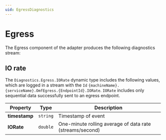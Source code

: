 ```yaml
---
uid: EgressDiagnostics
---
```


# Egress

The Egress component of the adapter produces the following diagnostics stream:

## IO rate

The `Diagnostics.Egress.IORate` dynamic type includes the following values, which are logged in a stream with the `Id` `{machineName}.{serviceName}.OmfEgress.{EndpointId}.IORate`. `IORate` includes only sequential data successfully sent to an egress endpoint.

| Property  | Type   | Description                                            |
| --------- | ------ | -------------------------------------------------------|
|**timestamp** | `string` | Timestamp of event                                   |
| **IORate**  | `double` | One-minute rolling average of data rate (streams/second)|
